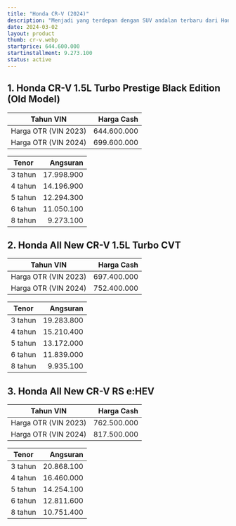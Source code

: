 ```yaml
---
title: "Honda CR-V (2024)"
description: "Menjadi yang terdepan dengan SUV andalan terbaru dari Honda, All New Honda CR-V yang kini hadir dalam pilihan mesin hybrid untuk konsumsi bahan bakar lebih hemat dan bertenaga."
date: 2024-03-02
layout: product
thumb: cr-v.webp
startprice: 644.600.000
startinstallment: 9.273.100
status: active
---
```

## 1. Honda CR-V 1.5L Turbo Prestige Black Edition (Old Model) 

| Tahun VIN | Harga Cash |
| --- | --: |
| Harga OTR (VIN 2023) | 644.600.000 |
| Harga OTR (VIN 2024) | 699.600.000 |

| Tenor | Angsuran |
| --- | --: |
| 3 tahun | 17.998.900 |
| 4 tahun | 14.196.900 |
| 5 tahun | 12.294.300 |
| 6 tahun | 11.050.100 |
| 8 tahun | 9.273.100 |

## 2. Honda All New CR-V 1.5L Turbo CVT

| Tahun VIN | Harga Cash |
| --- | --: |
| Harga OTR (VIN 2023) | 697.400.000 |
| Harga OTR (VIN 2024) | 752.400.000 |

| Tenor | Angsuran |
| --- | --: |
| 3 tahun | 19.283.800 |
| 4 tahun | 15.210.400 |
| 5 tahun | 13.172.000 |
| 6 tahun | 11.839.000 |
| 8 tahun | 9.935.100 |

## 3. Honda All New CR-V RS e:HEV

| Tahun VIN | Harga Cash |
| --- | --: |
| Harga OTR (VIN 2023) | 762.500.000 |
| Harga OTR (VIN 2024) | 817.500.000 |

| Tenor | Angsuran |
| --- | --: |
| 3 tahun | 20.868.100 |
| 4 tahun | 16.460.000 |
| 5 tahun | 14.254.100 |
| 6 tahun | 12.811.600 |
| 8 tahun | 10.751.400 |
